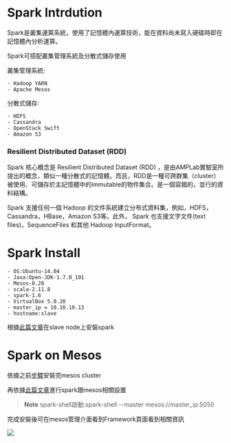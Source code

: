 # Spark Intrdution

Spark是叢集運算系統，使用了記憶體內運算技術，能在資料尚未寫入硬碟時即在記憶體內分析運算。

Spark可搭配叢集管理系統及分散式儲存使用

叢集管理系統:

    - Hadoop YARN
    - Apache Mesos
分散式儲存:

    - HDFS
    - Cassandra
    - OpenStack Swift
    - Amazon S3
    
### Resilient Distributed Dataset (RDD)

Spark 核心概念是 Resilient Distributed Dataset (RDD) ，是由AMPLab實驗室所提出的概念，類似一種分散式的記憶體。而且，RDD是一種可跨群集（cluster）被使用、可儲存於主記憶體中的immutable的物件集合。是一個容錯的，並行的資料結構。

Spark 支援任何一個 Hadoop 的文件系統建立分布式資料集，例如，HDFS，Cassandra，HBase，Amazon S3等。此外， Spark 也支援文字文件(text files)，SequenceFiles 和其他 Hadoop InputFormat。



# Spark Install

    - OS:Ubuntu-14.04
    - Java:Open-JDK-1.7.0_101
    - Mesos-0.28
    - scala-2.11.8
    - spark-1.6
    - VirtualBox 5.0.20
    - master_ip = 10.10.10.13
    - hostname:slave

根據[此篇文章](http://amberfu.blogspot.tw/2016/05/ubuntu-1404-scalaspark.html)在slave node上安裝spark

# Spark on Mesos

依據之前[步驟](https://github.com/RandyPanGit/bigdata/blob/master/Mesos.md)安裝完mesos cluster

再依據[此篇文章](http://yenyu-lovelan.blogspot.tw/2015/10/mesos-for-spark-running-on-cent-os-63.html)進行spark跟mesos相關設置

>**Note** spark-shell啟動:spark-shell --master mesos://master_ip:5050

完成安裝後可在mesos管理介面看到Framework頁面看到相關資訊

![](https://goo.gl/qFbDWg)
